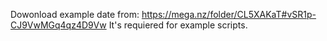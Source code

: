 Dowonload example date from: https://mega.nz/folder/CL5XAKaT#vSR1p-CJ9VwMGq4qz4D9Vw
It's requiered for example scripts.